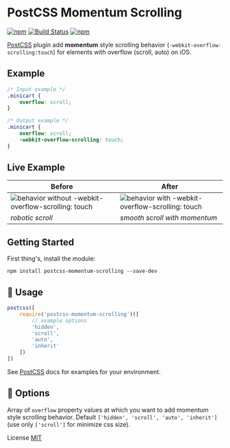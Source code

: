 # PostCSS Momentum Scrolling

[PostCSS]: https://github.com/postcss/postcss
[ci-img]:  https://travis-ci.org/yunusga/postcss-momentum-scrolling.svg
[ci]:      https://travis-ci.org/yunusga/postcss-momentum-scrolling
[MIT]: https://github.com/yunusga/postcss-momentum-scrolling/blob/master/LICENSE

[![npm](https://img.shields.io/npm/v/postcss-momentum-scrolling.svg)](https://www.npmjs.com/package/postcss-momentum-scrolling) [![Build Status][ci-img]][ci]
[![npm](https://img.shields.io/npm/dt/postcss-momentum-scrolling.svg)](https://www.npmjs.com/package/postcss-momentum-scrolling)

[PostCSS] plugin add **momentum** style scrolling behavior (`-webkit-overflow-scrolling:touch`) for elements with overflow (scroll, auto) on iOS.

## Example

```css
/* Input example */
.minicart {
    overflow: scroll;
}
```

```css
/* Output example */
.minicart {
    overflow: scroll;
    -webkit-overflow-scrolling: touch;
}
```
## Live Example
Before|After
------|------
![behavior without -webkit-overflow-scrolling: touch](https://downloader.disk.yandex.ru/disk/54f6378c1df68e9557048f54c8138234e08ba58c29b280868ce4e41ed7344873/5b1857dd/_B0aXmp4RJTYYcc2mgnKljEK2uppzY9adneDiXZeGxJkomwKloDXuhESQxDMrJSdLWZF5scttH4D6J_NAHRHag%3D%3D?uid=0&filename=nomoment.gif&disposition=inline&hash=&limit=0&content_type=image%2Fgif&fsize=506361&hid=3468026cda9812e7f29d6a0421b8471f&media_type=image&tknv=v2&etag=13dc68e9a16bb41223a6a22b1d83ccca) | ![behavior with -webkit-overflow-scrolling: touch](https://s97vla.storage.yandex.net/rdisk/b06e8fb558c6505950318dfaca1c60f87888432551c6b8dad48da1e41fc83d53/5b18581f/_B0aXmp4RJTYYcc2mgnKljiwvqEcGra5hl6FJRyl0HRDl_fgi9E5xz6TvB5Ee3c6dou-ifocHH2RtgZg1c7k5A==?uid=0&filename=withmoment.gif&disposition=inline&hash=&limit=0&content_type=image%2Fgif&fsize=1964591&hid=75b7ea46a1131e9a174f268a38905c06&media_type=image&tknv=v2&etag=0ee973ff024db3b70455287462bc6f97&rtoken=xaQG6DIMzIDa&force_default=no&ycrid=na-1d34c9e991aca1ac3467a82a027b3749-downloader12f&ts=56e00369f05c0&s=f03abc238b06b4c8a3628bdd0339614ef54e5cc40aeabf4a3cbe3621e38aaf71&pb=U2FsdGVkX1_l9aW9bDpNqzXGkuFziaFgpKRzjQjmrhiAvy1tP87CeDiwe8vMPyFU6AkyQOe57Blk82UjC1jic1kU_EHRlMU9k0ES24egTcQ)
*robotic scroll*|*smooth scroll with mоmentum*

## Getting Started

First thing's, install the module:

```
npm install postcss-momentum-scrolling --save-dev
```

## 🍳 Usage

```js
postcss([
    require('postcss-momentum-scrolling')([
        // example options
        'hidden',
        'scroll',
        'auto',
        'inherit'
    ])
])
```

See [PostCSS] docs for examples for your environment.

## 🍰 Options
Array of `overflow` property values at which you want to add momentum style scrolling behavior. Default `['hidden', 'scroll', 'auto', 'inherit']` (use only `['scroll']` for minimize css size).

License [MIT]
